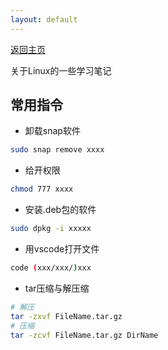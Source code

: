 ```yaml
---
layout: default
---
```


[返回主页](https://luofaming.github.io/)

关于Linux的一些学习笔记

## 常用指令
* 卸载snap软件
``` bash
sudo snap remove xxxx
```

* 给开权限
``` bash
chmod 777 xxxx
```

* 安装.deb包的软件
``` bash
sudo dpkg -i xxxxx
```
* 用vscode打开文件
``` bash
code (xxx/xxx/)xxx
```


* tar压缩与解压缩
``` bash
# 解压
tar -zxvf FileName.tar.gz
# 压缩
tar -zcvf FileName.tar.gz DirName
```
